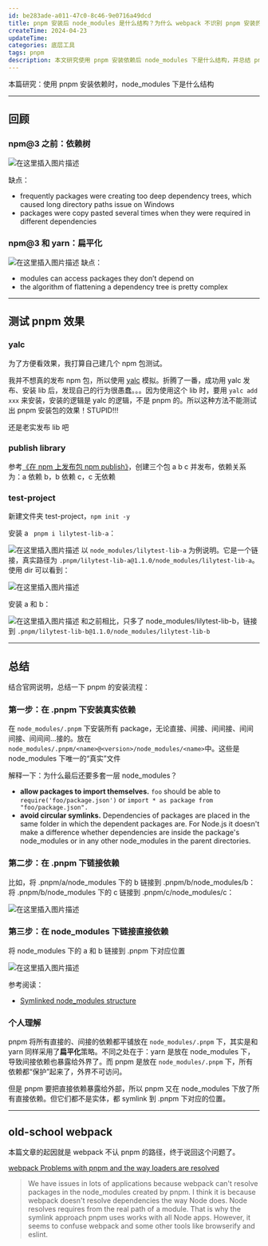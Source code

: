 ```yaml
---
id: be283ade-a011-47c0-8c46-9e0716a49dcd
title: pnpm 安装后 node_modules 是什么结构？为什么 webpack 不识别 pnpm 安装的包？
createTime: 2024-04-23
updateTime:
categories: 底层工具
tags: pnpm
description: 本文研究使用 pnpm 安装依赖后 node_modules 下是什么结构，并总结 pnpm 的安装策略。最后说明为什么 webpack 无法识别 pnpm 安装的结构。
---
```


本篇研究：使用 pnpm 安装依赖时，node_modules 下是什么结构

---

## 回顾

### npm@3 之前：依赖树

![在这里插入图片描述](../post-assets/2ba5ddf6-1975-4e77-95c2-7b52798964b5.png)

缺点：

- frequently packages were creating too deep dependency trees, which caused long directory paths issue on Windows
- packages were copy pasted several times when they were required in different dependencies

### npm@3 和 yarn：扁平化

![在这里插入图片描述](../post-assets/5ecad514-cd36-4cd8-9203-e1c2dd9d3baf.png)
缺点：

- modules can access packages they don’t depend on
- the algorithm of flattening a dependency tree is pretty complex

---

## 测试 pnpm 效果

### yalc

为了方便看效果，我打算自己建几个 npm 包测试。

我并不想真的发布 npm 包，所以使用 [yalc](https://github.com/wclr/yalc) 模拟。折腾了一番，成功用 yalc 发布、安装 lib 后，发现自己的行为很愚蠢。。。因为使用这个 lib 时，要用 `yalc add xxx` 来安装，安装的逻辑是 yalc 的逻辑，不是 pnpm 的。所以这种方法不能测试出 pnpm 安装包的效果！STUPID!!!

还是老实发布 lib 吧

### publish library

参考[《在 npm 上发布包 npm publish》](https://blog.csdn.net/tangran0526/article/details/139620788)，创建三个包 a b c 并发布，依赖关系为：a 依赖 b，b 依赖 c，c 无依赖

### test-project

新建文件夹 test-project，`npm init -y`

安装 a ` pnpm i lilytest-lib-a`：

![在这里插入图片描述](../post-assets/9424d570-08e0-4d49-8a27-13bc17386c6d.png)
以 `node_modules/lilytest-lib-a` 为例说明。它是一个链接，真实路径为 `.pnpm/lilytest-lib-a@1.1.0/node_modules/lilytest-lib-a`。使用 dir 可以看到：

![在这里插入图片描述](../post-assets/286fc763-e984-440f-aa0d-9a06ca7f8417.png)

安装 a 和 b：

![在这里插入图片描述](../post-assets/d9d3759c-158c-4915-95aa-e7e7ee9fe065.png)
和之前相比，只多了 node_modules/lilytest-lib-b，链接到 `.pnpm/lilytest-lib-b@1.1.0/node_modules/lilytest-lib-b`

---

## 总结

结合官网说明，总结一下 pnpm 的安装流程：

### 第一步：在 .pnpm 下安装真实依赖

在 `node_modules/.pnpm` 下安装所有 package，无论直接、间接、间间接、间间间接、间间间...接的。放在`node_modules/.pnpm/<name>@<version>/node_modules/<name>`中。这些是 node_modules 下唯一的“真实”文件

解释一下：为什么最后还要多套一层 node_modules？

- **allow packages to import themselves.** `foo` should be able to `require('foo/package.json')` or `import * as package from "foo/package.json".`
- **avoid circular symlinks.** Dependencies of packages are placed in the same folder in which the dependent packages are. For Node.js it doesn't make a difference whether dependencies are inside the package's node_modules or in any other node_modules in the parent directories.

### 第二步：在 .pnpm 下链接依赖

比如，将 .pnpm/a/node_modules 下的 b 链接到 .pnpm/b/node_modules/b：
将 .pnpm/b/node_modules 下的 c 链接到 .pnpm/c/node_modules/c：

![在这里插入图片描述](../post-assets/024f333a-8ff5-4dae-8b25-e50e47d0baf0.png)

### 第三步：在 node_modules 下链接直接依赖

将 node_modules 下的 a 和 b 链接到 .pnpm 下对应位置

![在这里插入图片描述](../post-assets/483cd752-f3af-4a54-86b1-e18fcbeff11e.png)

参考阅读：

- [Symlinked node_modules structure](https://pnpm.io/symlinked-node-modules-structure)

### 个人理解

pnpm 将所有直接的、间接的依赖都平铺放在 `node_modules/.pnpm` 下，其实是和 yarn 同样采用了**扁平化**策略。不同之处在于：yarn 是放在 node_modules 下，导致间接依赖也暴露给外界了。而 pnpm 是放在 `node_modules/.pnpm` 下，所有依赖都“保护”起来了，外界不可访问。

但是 pnpm 要把直接依赖暴露给外部，所以 pnpm 又在 node_modules 下放了所有直接依赖。但它们都不是实体，都 symlink 到 .pnpm 下对应的位置。

---

## old-school webpack

本篇文章的起因就是 webpack 不认 pnpm 的路径，终于说回这个问题了。

[webpack Problems with pnpm and the way loaders are resolved](https://github.com/webpack/webpack/issues/5087)

> We have issues in lots of applications because webpack can't resolve packages in the node_modules created by pnpm. I think it is because webpack doesn't resolve dependencies the way Node does. Node resolves requires from the real path of a module. That is why the symlink approach pnpm uses works with all Node apps. However, it seems to confuse webpack and some other tools like browserify and eslint.
